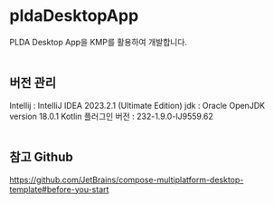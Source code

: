 # pldaDesktopApp
PLDA Desktop App을 KMP를 활용하여 개발합니다.  
</br>

## 버전 관리
Intellij : IntelliJ IDEA 2023.2.1 (Ultimate Edition)
jdk : Oracle OpenJDK version 18.0.1
Kotlin 플러그인 버전 : 232-1.9.0-IJ9559.62  
</br>

## 참고 Github
https://github.com/JetBrains/compose-multiplatform-desktop-template#before-you-start
